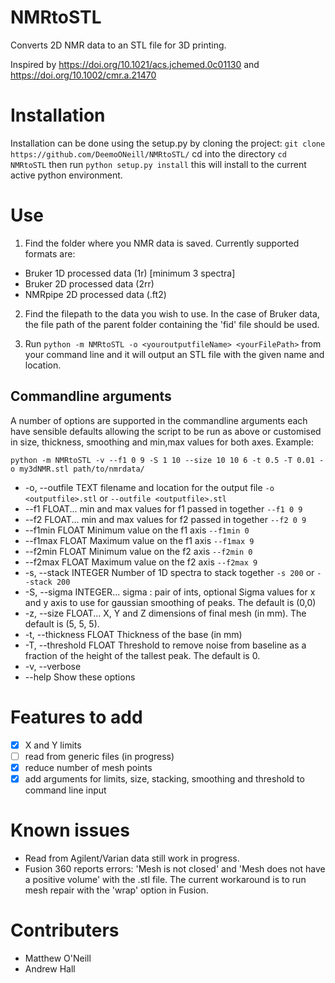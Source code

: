 # NMRtoSTL

Converts 2D NMR data to an STL file for 3D printing.

Inspired by https://doi.org/10.1021/acs.jchemed.0c01130 and https://doi.org/10.1002/cmr.a.21470

# Installation

Installation can be done using the setup.py by cloning the project:
`git clone https://github.com/DeemoONeill/NMRtoSTL/`
cd into the directory `cd NMRtoSTL` then run `python setup.py install`
this will install to the current active python environment.

# Use

1. Find the folder where you NMR data is saved. Currently supported formats are:

- Bruker 1D processed data (1r) [minimum 3 spectra]
- Bruker 2D processed data (2rr)
- NMRpipe 2D processed data (.ft2)

2. Find the filepath to the data you wish to use. In the case of Bruker data,
   the file path of the parent folder containing the 'fid' file should be used.

3. Run `python -m NMRtoSTL -o <youroutputfileName> <yourFilePath>` from your
   command line and it will output an STL file with the given name and location.

## Commandline arguments

A number of options are supported in the commandline arguments each have
sensible defaults allowing the script to be run as above or customised in size,
thickness, smoothing and min,max values for both axes. Example:

`python -m NMRtoSTL -v --f1 0 9 -S 1 10 --size 10 10 6 -t 0.5 -T 0.01 -o my3dNMR.stl path/to/nmrdata/`

- -o, --outfile TEXT filename and location for the output file `-o <outputfile>.stl` or `--outfile <outputfile>.stl`
- --f1 FLOAT... min and max values for f1 passed in together
  `--f1 0 9`
- --f2 FLOAT... min and max values for f2 passed in together `--f2 0 9`
- --f1min FLOAT Minimum value on the f1 axis `--f1min 0`
- --f1max FLOAT Maximum value on the f1 axis `--f1max 9`
- --f2min FLOAT Minimum value on the f2 axis `--f2min 0`
- --f2max FLOAT Maximum value on the f2 axis `--f2max 9`
- -s, --stack INTEGER Number of 1D spectra to stack together `-s 200` or `--stack 200`
- -S, --sigma INTEGER... sigma : pair of ints, optional Sigma values for x
  and y axis to use for gaussian smoothing of peaks.
  The default is (0,0)
- -z, --size FLOAT... X, Y and Z dimensions of final mesh (in mm). The
  default is (5, 5, 5).
- -t, --thickness FLOAT Thickness of the base (in mm)
- -T, --threshold FLOAT Threshold to remove noise from baseline as a
  fraction of the height of the tallest peak. The
  default is 0.
- -v, --verbose
- --help Show these options

# Features to add

- [x] X and Y limits
- [ ] read from generic files (in progress)
- [x] reduce number of mesh points
- [x] add arguments for limits, size, stacking, smoothing and threshold to command line input

# Known issues

- Read from Agilent/Varian data still work in progress.
- Fusion 360 reports errors: 'Mesh is not closed' and 'Mesh does not have a positive volume' with the .stl file. The current workaround is to run mesh repair with the 'wrap' option in Fusion.

# Contributers

- Matthew O'Neill
- Andrew Hall
